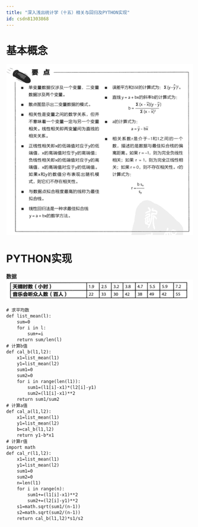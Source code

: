 ```yaml
---
title: "深入浅出统计学（十五）相关与回归及PYTHON实现"
id: csdn81303868
---
```


# 基本概念

![image.png](../img/d6feb0657322e23a8f6a706cf2db0e8f.png)

# PYTHON实现

**数据**
![image.png](../img/876ba05dbfab25e8f7e11aeb3c5bfdbf.png)

```
# 求平均数
def list_mean(l):
    sum=0
    for i in l:
        sum+=i
    return sum/len(l)   
# 计算b值
def cal_b(l1,l2):
    x1=list_mean(l1)
    y1=list_mean(l2)
    sum1=0
    sum2=0
    for i in range(len(l1)):
        sum1=(l1[i]-x1)*(l2[i]-y1)
        sum2=(l1[i]-x1)**2
    return sum1/sum2
# 计算a值
def cal_a(l1,l2):
    x1=list_mean(l1)
    y1=list_mean(l2)
    b=cal_b(l1,l2)
    return y1-b*x1
# 计算r值
import math
def cal_r(l1,l2):
    x1=list_mean(l1)
    y1=list_mean(l2)
    sum1=0
    sum2=0
    n=len(l1)
    for i in range(n):
        sum1+=(l1[i]-x1)**2
        sum2+=(l2[i]-y1)**2
    s1=math.sqrt(sum1/(n-1))
    s2=math.sqrt(sum2/(n-1))
    return cal_b(l1,l2)*s1/s2
```